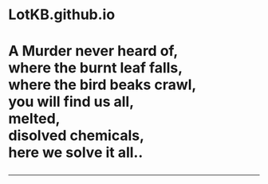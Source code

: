 # LotKB.github.io
<h1>
  A Murder never heard of,<br> 
  where the burnt leaf falls,<br> 
  where the bird beaks crawl,<br>
  you will find us all,<br>
  melted,<br>
  disolved chemicals,<br>
  here we solve it all..<br>
  <hr>
